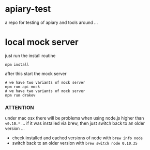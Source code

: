 # apiary-test

a repo for testing of apiary and tools around ...

# local mock server

just run the install routine

    npm install
    
after this start the mock server

    # we have two variants of mock server
    npm run api-mock
    # we have two variants of mock server
    npm run drakov
    
### ATTENTION

under mac osx there will be problems when using node.js higher than `v0.10.*` ... if it was installed via 
brew, then just switch back to an older version ...

* check installed and cached versions of node with `brew info node`
* switch back to an older version with `brew switch node 0.10.35`